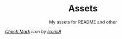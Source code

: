 <div align='center'>
  
# Assets
My assets for README and other

</div>

*<a target="_blank" href="https://icons8.com/icon/Mw4ZtZQHm38P/check-mark">Check Mark</a> icon by <a target="_blank" href="https://icons8.com">Icons8</a>*
